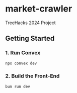 # market-crawler

TreeHacks 2024 Project

## Getting Started

### 1. Run Convex

```bash
npx convex dev 
```

### 2. Build the Front-End

```bash
bun run dev
```
